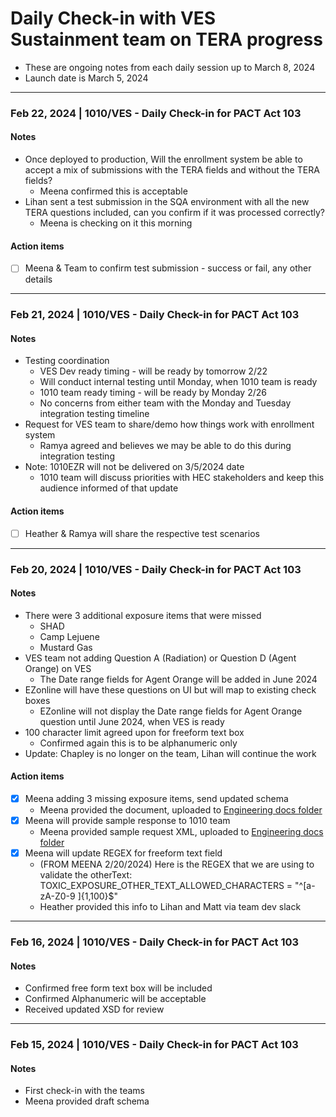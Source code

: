 # Daily Check-in with VES Sustainment team on TERA progress 
- These are ongoing notes from each daily session up to March 8, 2024
- Launch date is March 5, 2024

---
### Feb 22, 2024 | 1010/VES - Daily Check-in for PACT Act 103
#### Notes
- Once deployed to production, Will the enrollment system be able to accept a mix of submissions with the TERA fields and without the TERA fields?
     - Meena confirmed this is acceptable
- Lihan sent a test submission in the SQA environment with all the new TERA questions included, can you confirm if it was processed correctly?
     - Meena is checking on it this morning

#### Action items
- [ ] Meena & Team to confirm test submission - success or fail, any other details

---
### Feb 21, 2024 | 1010/VES - Daily Check-in for PACT Act 103
#### Notes
- Testing coordination
     - VES Dev ready timing - will be ready by tomorrow 2/22
     - Will conduct internal testing until Monday, when 1010 team is ready
     - 1010 team ready timing - will be ready by Monday 2/26
     - No concerns from either team with the Monday and Tuesday integration testing timeline
- Request for VES team to share/demo how things work with enrollment system
     - Ramya agreed and believes we may be able to do this during integration testing
- Note: 1010EZR will not be delivered on 3/5/2024 date
     - 1010 team will discuss priorities with HEC stakeholders and keep this audience informed of that update

#### Action items
- [ ] Heather & Ramya will share the respective test scenarios

---
### Feb 20, 2024 | 1010/VES - Daily Check-in for PACT Act 103

#### Notes
- There were 3 additional exposure items that were missed
     - SHAD
     - Camp Lejuene
     - Mustard Gas
- VES team not adding Question A (Radiation) or Question D (Agent Orange) on VES
     - The Date range fields for Agent Orange will be added in June 2024
- EZonline will have these questions on UI but will map to existing check boxes
     - EZonline will not display the Date range fields for Agent Orange question until June 2024, when VES is ready
- 100 character limit agreed upon for freeform text box
     - Confirmed again this is to be alphanumeric only
- Update: Chapley is no longer on the team, Lihan will continue the work

#### Action items
- [x] Meena adding 3 missing exposure items, send updated schema
     - Meena provided the document, uploaded to [Engineering docs folder](https://github.com/department-of-veterans-affairs/va.gov-team/blob/master/products/health-care/application/va-application/Toxic%20Exposure/Engineering%20docs/eeSummary_02202024.xsd) 
- [x] Meena will provide sample response to 1010 team
     - Meena provided sample request XML, uploaded to [Engineering docs folder ](https://github.com/department-of-veterans-affairs/va.gov-team/blob/master/products/health-care/application/va-application/Toxic%20Exposure/Engineering%20docs/voa_tera_sample_request_with_toxic_exposure.xml)
- [x] Meena will update REGEX for freeform text field
     -  (FROM MEENA 2/20/2024) Here is the REGEX that we are using to validate the otherText:
TOXIC_EXPOSURE_OTHER_TEXT_ALLOWED_CHARACTERS = "^[a-zA-Z0-9 ]{1,100}$"
     - Heather provided this info to Lihan and Matt via team dev slack


--- 
### Feb 16, 2024 | 1010/VES - Daily Check-in for PACT Act 103

#### Notes
- Confirmed free form text box will be included
- Confirmed Alphanumeric will be acceptable
- Received updated XSD for review

---
### Feb 15, 2024 | 1010/VES - Daily Check-in for PACT Act 103

#### Notes
- First check-in with the teams
- Meena provided draft schema





